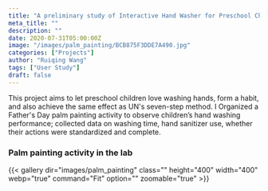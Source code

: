 ```yaml
---
title: "A preliminary study of Interactive Hand Washer for Preschool Children"
meta_title: ""
description: ""
date: 2020-07-31T05:00:00Z
image: "/images/palm_painting/BCB875F3DDE7A490.jpg"
categories: ["Projects"]
author: "Ruiqing Wang"
tags: ["User Study"]
draft: false
---
```


This project aims to let preschool children love washing hands, form a habit, and also achieve the same effect as UN's seven-step method. I Organized a Father's Day palm painting activity to observe children’s hand washing performance; collected data on washing time, hand sanitizer use, whether their actions were standardized and complete.

### Palm painting activity in the lab
{{< gallery dir="images/palm_painting" class="" height="400" width="400" webp="true" command="Fit" option="" zoomable="true" >}}

